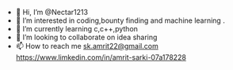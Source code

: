 - 👋 Hi, I’m @Nectar1213
- 👀 I’m interested in coding,bounty finding and machine learning .
- 🌱 I’m currently learning c,c++,python
- 💞️ I’m looking to collaborate on idea sharing 
- 📫 How to reach me sk.amrit22@gmail.com  https://www.limkedin.com/in/amrit-sarki-07a178228

<!---
Nectar1213/Nectar1213 is a ✨ special ✨ repository because its `README.md` (this file) appears on your GitHub profile.
You can click the Preview link to take a look at your changes.
--->
